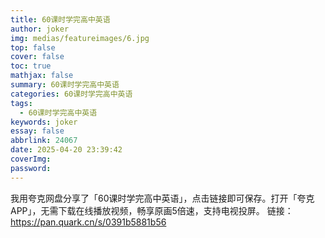 ```yaml
---
title: 60课时学完高中英语
author: joker
img: medias/featureimages/6.jpg
top: false
cover: false
toc: true
mathjax: false
summary: 60课时学完高中英语
categories: 60课时学完高中英语
tags:
  - 60课时学完高中英语
keywords: joker
essay: false
abbrlink: 24067
date: 2025-04-20 23:39:42
coverImg:
password:
---
```


我用夸克网盘分享了「60课时学完高中英语」，点击链接即可保存。打开「夸克APP」，无需下载在线播放视频，畅享原画5倍速，支持电视投屏。
链接：https://pan.quark.cn/s/0391b5881b56
